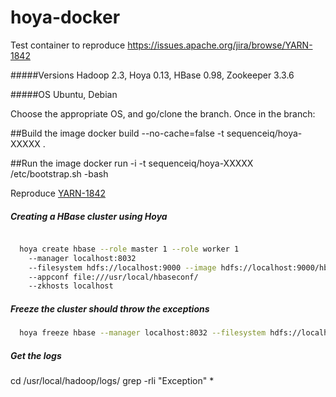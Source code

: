 hoya-docker
==================

Test container to reproduce https://issues.apache.org/jira/browse/YARN-1842

#####Versions
Hadoop 2.3, Hoya 0.13, HBase 0.98, Zookeeper 3.3.6

#####OS
Ubuntu, Debian

Choose the appropriate OS, and go/clone the branch. Once in the branch:

##Build the image
docker build --no-cache=false -t  sequenceiq/hoya-XXXXX .

##Run the image
docker run -i -t sequenceiq/hoya-XXXXX /etc/bootstrap.sh -bash

Reproduce [YARN-1842](https://issues.apache.org/jira/browse/YARN-1842)




##### Creating a HBase cluster using Hoya

``` bash

  hoya create hbase --role master 1 --role worker 1
    --manager localhost:8032
    --filesystem hdfs://localhost:9000 --image hdfs://localhost:9000/hbase.tar.gz
    --appconf file:///usr/local/hbaseconf/
    --zkhosts localhost
```
##### Freeze the cluster should throw the exceptions

``` bash
  hoya freeze hbase --manager localhost:8032 --filesystem hdfs://localhost:9000
```

##### Get the logs
cd /usr/local/hadoop/logs/
grep -rli "Exception" *

